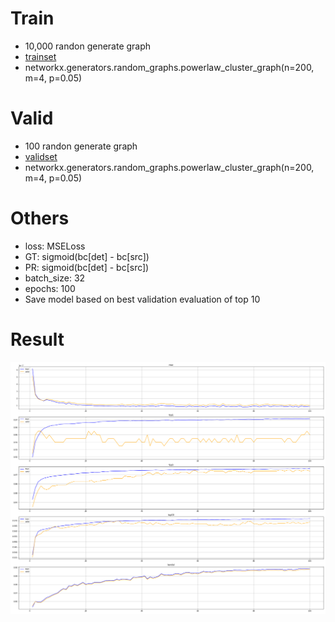 # Train
- 10,000 randon generate graph
- [trainset](./../hw1_data/train/200)
- networkx.generators.random_graphs.powerlaw_cluster_graph(n=200, m=4, p=0.05)

# Valid
- 100 randon generate graph
- [validset](./../hw1_data/valid/200)
- networkx.generators.random_graphs.powerlaw_cluster_graph(n=200, m=4, p=0.05)


# Others
- loss: MSELoss
- GT: sigmoid(bc[det] - bc[src])
- PR: sigmoid(bc[det] - bc[src])
- batch_size: 32
- epochs: 100
- Save model based on best validation evaluation of top 10

# Result
![](train_plt.png)